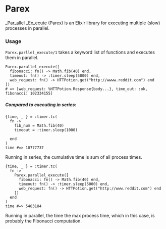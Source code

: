 Parex
=====

_Par_allel _Ex_ecute (Parex) is an Elixir library for executing multiple (slow) processes in parallel.

### Usage
`Parex.parllel_execute/1` takes a keyword list of functions and executes them in parallel.

```
Parex.parallel_execute([
  fibonacci: fn() -> Math.fib(40) end,
  timeout: fn() -> :timer.sleep(5000) end,
  web_request: fn() -> HTTPotion.get("http://wwww.reddit.com") end
])
# => [web_request: %HTTPotion.Response{body...}, time_out: :ok, fibonacci: 102334155]
```

##### Compared to executing in series:
```
{time, _ } = :timer.tc(
  fn ->
    fib_num = Math.fib(40)
    timeout = :timer.sleep(1000)
     
  end
)
time #=> 10777737
```
Running in series, the cumulative time is sum of all process times.

```
{time, _ } = :timer.tc(
  fn ->
    Parex.parallel_execute([
      fibonacci: fn() -> Math.fib(40) end,
      timeout: fn() -> :timer.sleep(5000) end,
      web_request: fn() -> HTTPotion.get("http://www.reddit.com") end
    ])
  end
)
time #=> 5483184
```
Running in parallel, the time the max process time, which in this case, is probably the Fibonacci computation.

